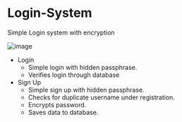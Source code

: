 # Login-System
Simple Login system with encryption

![image](https://github.com/bytesenseidk/Login-System/assets/50791042/ea0abf9f-ee43-44eb-9537-268331a88724)

- Login  
  - Simple login with hidden passphrase.  
  - Verifies login through database
- Sign Up  
  - Simple sign up with hidden passphrase.  
  - Checks for duplicate username under registration.
  - Encrypts password.  
  - Saves data to database. 
